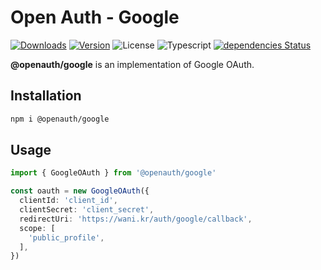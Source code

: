 # Open Auth - Google

<p align="left">
  <a href="https://npmcharts.com/compare/@openauth/google?minimal=true"><img alt="Downloads" src="https://img.shields.io/npm/dt/@openauth/google.svg?style=flat-square" /></a>
  <a href="https://www.npmjs.com/package/@openauth/google"><img alt="Version" src="https://img.shields.io/npm/v/@openauth/google.svg?style=flat-square" /></a>
  <img alt="License" src="https://img.shields.io/npm/l/@openauth/google.svg?style=flat-square" />
  <img alt="Typescript" src="https://img.shields.io/badge/language-Typescript-007acc.svg?style=flat-square" />
  <a href="https://david-dm.org/wan2land/openauth?path=packages/google"><img alt="dependencies Status" src="https://img.shields.io/david/wan2land/openauth.svg?style=flat-square&path=packages/google" /></a>
</p>

**@openauth/google** is an implementation of Google OAuth.

## Installation

```bash
npm i @openauth/google
```

## Usage

```typescript
import { GoogleOAuth } from '@openauth/google'

const oauth = new GoogleOAuth({
  clientId: 'client_id',
  clientSecret: 'client_secret',
  redirectUri: 'https://wani.kr/auth/google/callback',
  scope: [
    'public_profile',
  ],
})
```
